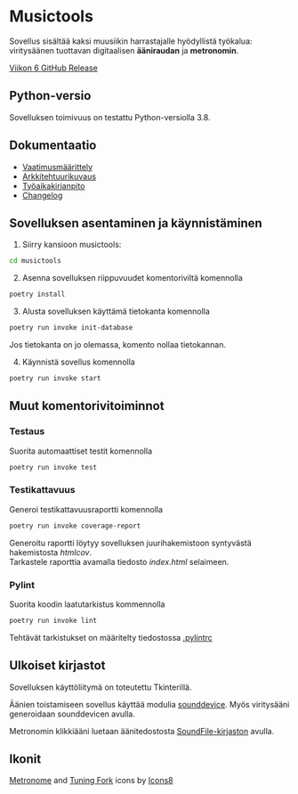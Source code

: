 # Musictools

Sovellus sisältää kaksi muusiikin harrastajalle hyödyllistä työkalua: viritysäänen tuottavan digitaalisen **ääniraudan** ja **metronomin**.

[Viikon 6 GitHub Release](https://github.com/piamanns/ot-harjoitustyo/releases/tag/viikko6)

## Python-versio

Sovelluksen toimivuus on testattu Python-versiolla 3.8.

## Dokumentaatio

- [Vaatimusmäärittely](/musictools/dokumentaatio/vaatimusmaarittely.md) 
- [Arkkitehtuurikuvaus](musictools/dokumentaatio/arkkitehtuuri.md)
- [Työaikakirjanpito](/musictools/dokumentaatio/tyoaikakirjanpito.md)
- [Changelog](/musictools/dokumentaatio/changelog.md)

## Sovelluksen asentaminen ja käynnistäminen

1. Siirry kansioon musictools:

```bash
cd musictools
```

2. Asenna sovelluksen riippuvuudet komentoriviltä komennolla

```bash
poetry install
```

3. Alusta sovelluksen käyttämä tietokanta komennolla

```bash
poetry run invoke init-database
```

Jos tietokanta on jo olemassa, komento nollaa tietokannan.

4. Käynnistä sovellus komennolla

```bash
poetry run invoke start
```

## Muut komentorivitoiminnot

### Testaus

Suorita automaattiset testit komennolla

```bash
poetry run invoke test
```

### Testikattavuus

Generoi testikattavuusraportti komennolla

```bash
poetry run invoke coverage-report
```

Generoitu raportti löytyy sovelluksen juurihakemistoon syntyvästä hakemistosta _htmlcov_.  
Tarkastele raporttia avamalla tiedosto _index.html_ selaimeen.

### Pylint

Suorita koodin laatutarkistus kommennolla

```bash
poetry run invoke lint
```

Tehtävät tarkistukset on määritelty tiedostossa [.pylintrc](./musictools/.pylintrc)

## Ulkoiset kirjastot

Sovelluksen käyttöliitymä on toteutettu Tkinterillä.

Äänien toistamiseen sovellus käyttää modulia [sounddevice](https://python-sounddevice.readthedocs.io/en/0.4.4/index.html). Myös viritysääni generoidaan sounddevicen avulla.

Metronomin klikkiääni luetaan äänitedostosta [SoundFile-kirjaston](https://python-soundfile.readthedocs.io/en/0.10.3post1/) avulla.

## Ikonit

[Metronome](https://icons8.com/icon/ZWdlYSmKyyg3/metronome) and [Tuning Fork](https://icons8.com/icon/9gdSTst8LEgu/tuning-fork) icons by [Icons8](https://icons8.com)

